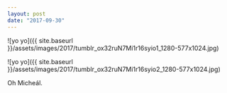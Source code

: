 ```yaml
---
layout: post
date: "2017-09-30"
---
```


![yo yo]({{ site.baseurl }}/assets/images/2017/tumblr_ox32ruN7Mi1r16syio1_1280-577x1024.jpg)

![yo yo]({{ site.baseurl }}/assets/images/2017/tumblr_ox32ruN7Mi1r16syio2_1280-577x1024.jpg)

Oh Micheál.
